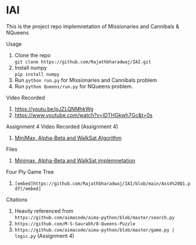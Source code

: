 # IAI

This is the project repo implemnetation of Missionaries and Cannibals & NQueens

Usage
1. Clone the repo <br> `git clone https://github.com/Rajathbharadwaj/IAI.git`
2. Install numpy <br> `pip install numpy`
3. Run `python run.py` for Missionaries and Cannibals problem
4. Run `python Queens/run.py` for NQueens problem.

Video Recorded
1. https://youtu.be/pJZLQNMhkWg
2. https://www.youtube.com/watch?v=IDTHGkwh7Gc&t=0s


Assignment 4 
Video Recorded (Assignment 4)
1. [MiniMax, Alpha-Beta and WalkSat Algorithm](https://www.youtube.com/watch?v=Agafl9B2THE)

Files 
1. [Minimax, Alpha-Beta and WalkSat implemnetation](https://github.com/Rajathbharadwaj/IAI/blob/main/minimax%2C_alpha_beta_and_walksat%20(2).ipynb)

Four Ply Game Tree
1. `[embed]https://github.com/Rajathbharadwaj/IAI/blob/main/Ass4%20Q1.pdf[/embed]`


Citations

1. Heavily referenced from <br>`https://github.com/aimacode/aima-python/blob/master/search.py`
2. `https://github.com/M-S-Saurabh/8-Queens-Puzzle`
3. `https://github.com/aimacode/aima-python/blob/master/game.py | logic.py` (Assignment 4)
